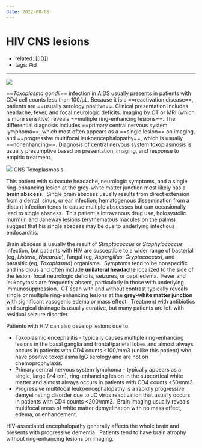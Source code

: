 ```yaml
---
date: 2022-08-08
---
```


# HIV CNS lesions

- related: [[ID]]
- tags: #id
---

<!-- HIV CNS lesion ddx -->

![](https://photos.thisispiggy.com/file/wikiFiles/20220808195737.png)

==_Toxoplasma gondii_== infection in AIDS usually presents in patients with CD4 cell counts less than 100/µL. Because it is a ==reactivation disease==, patients are ==usually serology positive==. Clinical presentation includes headache, fever, and focal neurologic deficits. Imaging by CT or MRI (which is more sensitive) reveals ==multiple ring-enhancing lesions==. The differential diagnosis includes ==primary central nervous system lymphoma==, which most often appears as a ==single lesion== on imaging, and ==progressive multifocal leukoencephalopathy==, which is usually ==nonenhancing==. Diagnosis of central nervous system toxoplasmosis is usually presumptive based on presentation, imaging, and response to empiric treatment.

![](https://photos.thisispiggy.com/file/wikiFiles/20220706072554.png)
CNS Toxoplasmosis.

This patient with subacute headache, neurologic symptoms, and a single ring-enhancing lesion at the grey-white matter junction most likely has a **brain abscess**.  Single brain abscess usually results from direct extension from a dental, sinus, or ear infection; hematogenous dissemination from a distant infection tends to cause multiple abscesses but can occasionally lead to single abscess.  This patient's intravenous drug use, holosystolic murmur, and Janeway lesions (erythematous macules on the palms) suggest that his single abscess may be due to underlying infectious endocarditis.

Brain abscess is usually the result of _Streptococcus_ or _Staphylococcus_ infection, but patients with HIV are susceptible to a wider range of bacterial (eg, _Listeria, Nocardia_), fungal (eg, _Aspergillus_, _Cryptococcus_), and parasitic (eg, _Toxoplasma_) organisms.  Symptoms tend to be nonspecific and insidious and often include **unilateral headache** localized to the side of the lesion, focal neurologic deficits, seizures, or papilledema.  Fever and leukocytosis are frequently absent, particularly in those with underlying immunosuppression.  CT scan with and without contrast typically reveals single or multiple ring-enhancing lesions at the **grey-white matter junction** with significant vasogenic edema or mass effect.  Treatment with antibiotics and surgical drainage is usually curative, but many patients are left with residual seizure disorder.

Patients with HIV can also develop lesions due to:

- Toxoplasmic encephalitis - typically causes multiple ring-enhancing lesions in the basal ganglia and frontal/parietal lobes and almost always occurs in patients with CD4 counts <100/mm3 (unlike this patient) who have positive toxoplasma IgG serology and are not on chemoprophylaxis.
- Primary central nervous system lymphoma - typically appears as a single, large (>4 cm), ring-enhancing lesion in the subcortical white matter and almost always occurs in patients with CD4 counts <50/mm3.
- Progressive multifocal leukoencephalopathy is a rapidly progressive demyelinating disorder due to JC virus reactivation that usually occurs in patients with CD4 counts <200/mm3.  Brain imaging usually reveals multifocal areas of white matter demyelination with no mass effect, edema, or enhancement.

HIV-associated encephalopathy generally affects the whole brain and presents with progressive dementia.  Patients tend to have brain atrophy without ring-enhancing lesions on imaging.
